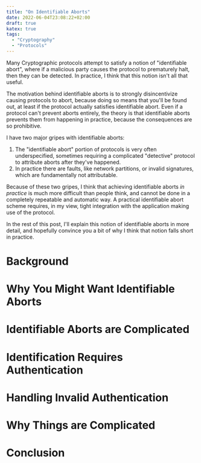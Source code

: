 ```yaml
---
title: "On Identifiable Aborts"
date: 2022-06-04T23:08:22+02:00
draft: true
katex: true
tags:
  - "Cryptography"
  - "Protocols"
---
```


Many Cryptographic protocols attempt to satisfy a notion of "identifiable
abort", where if a malicious party causes the protocol to prematurely halt,
then they can be detected.
In practice, I think that this notion isn't all that useful.
<!--more-->

The motivation behind identifiable aborts is to strongly disincentivize
causing protocols to abort, because doing so means that you'll be found
out, at least if the protocol actually satisfies identifiable abort.
Even if a protocol can't prevent aborts entirely, the theory is that
identifiable aborts prevents them from happening in practice, because
the consequences are so prohibitive.

I have two major gripes with identifiable aborts:
1. The "identifiable abort" portion of protocols is very often underspecified,
   sometimes requiring a complicated "detective" protocol to attribute aborts
   after they've happened.
2. In practice there are faults, like network partitions, or invalid signatures,
   which are fundamentally not attributable.

Because of these two gripes, I think that achieving identifiable aborts
*in practice* is much more difficult than people think, and cannot be done
in a completely repeatable and automatic way.
A practical identifiable abort scheme requires, in my view, tight integration
with the application making use of the protocol.

In the rest of this post, I'll explain this notion of identifiable aborts
in more detail, and hopefully convince you a bit of why I think that
notion falls short in practice.

# Background

# Why You Might Want Identifiable Aborts

# Identifiable Aborts are Complicated

# Identification Requires Authentication

# Handling Invalid Authentication

# Why Things are Complicated

# Conclusion
